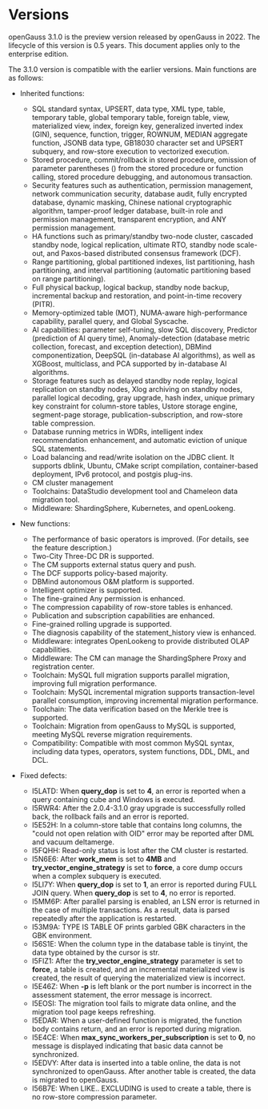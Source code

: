 # Versions<a name="EN-US_TOPIC_0289899200"></a>

openGauss 3.1.0 is the preview version released by openGauss in 2022. The lifecycle of this version is 0.5 years. This document applies only to the enterprise edition.

The 3.1.0 version is compatible with the earlier versions. Main functions are as follows:

-   Inherited functions:
    -   SQL standard syntax, UPSERT, data type, XML type, table, temporary table, global temporary table, foreign table, view, materialized view, index, foreign key, generalized inverted index \(GIN\), sequence, function, trigger, ROWNUM, MEDIAN aggregate function, JSONB data type, GB18030 character set and UPSERT subquery, and row-store execution to vectorized execution.
    -   Stored procedure, commit/rollback in stored procedure, omission of parameter parentheses \(\) from the stored procedure or function calling, stored procedure debugging, and autonomous transaction.
    -   Security features such as authentication, permission management, network communication security, database audit, fully encrypted database, dynamic masking, Chinese national cryptographic algorithm, tamper-proof ledger database, built-in role and permission management, transparent encryption, and ANY permission management.
    -   HA functions such as primary/standby two-node cluster, cascaded standby node, logical replication, ultimate RTO, standby node scale-out, and Paxos-based distributed consensus framework \(DCF\).
    -   Range partitioning, global partitioned indexes, list partitioning, hash partitioning, and interval partitioning \(automatic partitioning based on range partitioning\).
    -   Full physical backup, logical backup, standby node backup, incremental backup and restoration, and point-in-time recovery \(PITR\).
    -   Memory-optimized table \(MOT\), NUMA-aware high-performance capability, parallel query, and Global Syscache.
    -   AI capabilities: parameter self-tuning, slow SQL discovery, Predictor \(prediction of AI query time\), Anomaly-detection \(database metric collection, forecast, and exception detection\), DBMind componentization, DeepSQL \(in-database AI algorithms\), as well as XGBoost, multiclass, and PCA supported by in-database AI algorithms.
    -   Storage features such as delayed standby node replay, logical replication on standby nodes, Xlog archiving on standby nodes, parallel logical decoding, gray upgrade, hash index, unique primary key constraint for column-store tables, Ustore storage engine, segment-page storage, publication-subscription, and row-store table compression.
    -   Database running metrics in WDRs, intelligent index recommendation enhancement, and automatic eviction of unique SQL statements.
    -   Load balancing and read/write isolation on the JDBC client. It supports dblink, Ubuntu, CMake script compilation, container-based deployment, IPv6 protocol, and postgis plug-ins.
    -   CM cluster management
    -   Toolchains: DataStudio development tool and Chameleon data migration tool.
    -   Middleware: ShardingSphere, Kubernetes, and openLookeng.


-   New functions:
    -   The performance of basic operators is improved. (For details, see the feature description.)
    -   Two-City Three-DC DR is supported.
    -   The CM supports external status query and push.
    -   The DCF supports policy-based majority.
    -   DBMind autonomous O&M platform is supported.
    -   Intelligent optimizer is supported.
    -   The fine-grained Any permission is enhanced.
    -   The compression capability of row-store tables is enhanced.
    -   Publication and subscription capabilities are enhanced.
    -   Fine-grained rolling upgrade is supported.
    -   The diagnosis capability of the statement\_history view is enhanced.
    -   Middleware: integrates OpenLookeng to provide distributed OLAP capabilities.
    -   Middleware: The CM can manage the ShardingSphere Proxy and registration center.
    -   Toolchain: MySQL full migration supports parallel migration, improving full migration performance.
    -   Toolchain: MySQL incremental migration supports transaction-level parallel consumption, improving incremental migration performance.
    -   Toolchain: The data verification based on the Merkle tree is supported.
    -   Toolchain: Migration from openGauss to MySQL is supported, meeting MySQL reverse migration requirements.
    -   Compatibility: Compatible with most common MySQL syntax, including data types, operators, system functions, DDL, DML, and DCL.
    
-   Fixed defects:
    -   I5LATD: When **query\_dop** is set to **4**, an error is reported when a query containing cube and Windows is executed.
    -   I5RWR4: After the 2.0.4-3.1.0 gray upgrade is successfully rolled back, the rollback fails and an error is reported.
    -   I5E52H: In a column-store table that contains long columns, the "could not open relation with OID" error may be reported after DML and vacuum deltamerge.
    -   I5FQHH: Read-only status is lost after the CM cluster is restarted.
    -   I5N6E6: After **work\_mem** is set to **4MB** and **try\_vector\_engine\_strategy** is set to **force**, a core dump occurs when a complex subquery is executed.
    -   I5LI7Y: When **query\_dop** is set to **1**, an error is reported during FULL JOIN query. When **query\_dop** is set to **4**, no error is reported.
    -   I5MM6P: After parallel parsing is enabled, an LSN error is returned in the case of multiple transactions. As a result, data is parsed repeatedly after the application is restarted.
    -   I53M9A: TYPE IS TABLE OF prints garbled GBK characters in the GBK environment.
    -   I56S1E: When the column type in the database table is tinyint, the data type obtained by the cursor is str.
    -   I5FIZ1: After the **try\_vector\_engine\_strategy** parameter is set to **force**, a table is created, and an incremental materialized view is created, the result of querying the materialized view is incorrect.
    -   I5E46Z: When **-p** is left blank or the port number is incorrect in the assessment statement, the error message is incorrect.
    -   I5EOSI: The migration tool fails to migrate data online, and the migration tool page keeps refreshing.
    -   I5EDAR: When a user-defined function is migrated, the function body contains return, and an error is reported during migration.
    -   I5E4CE: When **max\_sync\_workers\_per\_subscription** is set to **0**, no message is displayed indicating that basic data cannot be synchronized.
    -   I5EDVY: After data is inserted into a table online, the data is not synchronized to openGauss. After another table is created, the data is migrated to openGauss.
    -   I56B7E: When LIKE.. EXCLUDING is used to create a table, there is no row-store compression parameter.
